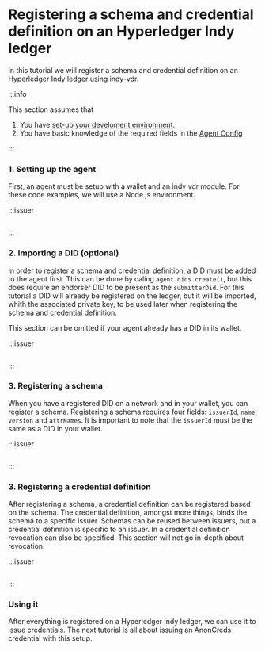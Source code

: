 # Registering a schema and credential definition on an Hyperledger Indy ledger

In this tutorial we will register a schema and credential definition on an Hyperledger Indy ledger using [indy-vdr](https://github.com/hyperledger/indy-vdr).

:::info

This section assumes that

1. You have [set-up your develoment environment](../getting-started).
1. You have basic knowledge of the required fields in the [Agent Config](./agent-config)

:::

### 1. Setting up the agent

First, an agent must be setup with a wallet and an indy vdr module. For these code examples, we will use a Node.js environment.

:::issuer

```typescript showLineNumbers register-schema-and-cred-def.ts section-1

```

:::

### 2. Importing a DID (optional)

In order to register a schema and credential definition, a DID must be added to the agent first. This can be done by caling `agent.dids.create()`, but this does require an endorser DID to be present as the `submitterDid`. For this tutorial a DID will already be registered on the ledger, but it will be imported, whith the associated private key, to be used later when registering the schema and credential definition.

This section can be omitted if your agent already has a DID in its wallet.

:::issuer

```typescript showLineNumbers register-schema-and-cred-def.ts section-2

```

:::

### 3. Registering a schema

When you have a registered DID on a network and in your wallet, you can register a schema. Registering a schema requires four fields: `issuerId`, `name`, `version` and `attrNames`. It is important to note that the `issuerId` must be the same as a DID in your wallet.

:::issuer

```typescript showLineNumbers register-schema-and-cred-def.ts section-3

```

:::

### 3. Registering a credential definition

After registering a schema, a credential definition can be registered based on the schema. The credential definition, amongst more things, binds the schema to a specific issuer. Schemas can be reused between issuers, but a credential definition is specific to an issuer. In a credential definition revocation can also be specified. This section will not go in-depth about revocation.

:::issuer

```typescript showLineNumbers register-schema-and-cred-def.ts section-4

```

:::

### Using it

After everything is registered on a Hyperledger Indy ledger, we can use it to issue credentials. The next tutorial is all about issuing an AnonCreds credential with this setup.
